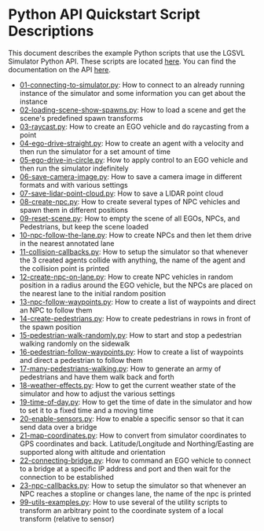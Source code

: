 # Python API Quickstart Script Descriptions

This document describes the example Python scripts that use the LGSVL Simulator Python API. These scripts are located [here](https://github.com/lgsvl/simulator/tree/master/Api/quickstart). You can find the documentation on the API [here](https://www.lgsvlsimulator.com/docs/python-api/).



* [01-connecting-to-simulator.py](https://github.com/lgsvl/simulator/tree/master/Api/quickstart/01-connecting-to-simulator.py): How to connect to an already running instance of the simulator and some information you can get about the instance
* [02-loading-scene-show-spawns.py](https://github.com/lgsvl/simulator/tree/master/Api/quickstart/02-loading-scene-show-spawns.py): How to load a scene and get the scene's predefined spawn transforms
* [03-raycast.py](https://github.com/lgsvl/simulator/tree/master/Api/quickstart/03-raycast.py): How to create an EGO vehicle and do raycasting from a point
* [04-ego-drive-straight.py](https://github.com/lgsvl/simulator/tree/master/Api/quickstart/04-ego-drive-straight.py): How to create an agent with a velocity and then run the simulator for a set amount of time
* [05-ego-drive-in-circle.py](https://github.com/lgsvl/simulator/tree/master/Api/quickstart/05-ego-drive-in-circle.py): How to apply control to an EGO vehicle and then run the simulator indefinitely
* [06-save-camera-image.py](https://github.com/lgsvl/simulator/tree/master/Api/quickstart/06-save-camera-image.py): How to save a camera image in different formats and with various settings
* [07-save-lidar-point-cloud.py](https://github.com/lgsvl/simulator/tree/master/Api/quickstart/07-save-lidar-point-cloud.py): How to save a LIDAR point cloud
* [08-create-npc.py](https://github.com/lgsvl/simulator/tree/master/Api/quickstart/08-create-npc.py): How to create several types of NPC vehicles and spawn them in different positions
* [09-reset-scene.py](https://github.com/lgsvl/simulator/tree/master/Api/quickstart/09-reset-scene.py): How to empty the scene of all EGOs, NPCs, and Pedestrians, but keep the scene loaded
* [10-npc-follow-the-lane.py](https://github.com/lgsvl/simulator/tree/master/Api/quickstart/10-npc-follow-the-lane.py): How to create NPCs and then let them drive in the nearest annotated lane
* [11-collision-callbacks.py](https://github.com/lgsvl/simulator/tree/master/Api/quickstart/11-collision-callbacks.py): How to setup the simulator so that whenever the 3 created agents collide with anything, the name of the agent and the collision point is printed
* [12-create-npc-on-lane.py](https://github.com/lgsvl/simulator/tree/master/Api/quickstart/12-create-npc-on-lane.py): How to create NPC vehicles in random position in a radius around the EGO vehicle, but the NPCs are placed on the nearest lane to the initial random position
* [13-npc-follow-waypoints.py](https://github.com/lgsvl/simulator/tree/master/Api/quickstart/13-npc-follow-waypoints.py): How to create a list of waypoints and direct an NPC to follow them
* [14-create-pedestrians.py](https://github.com/lgsvl/simulator/tree/master/Api/quickstart/14-create-pedestrians.py): How to create pedestrians in rows in front of the spawn position
* [15-pedestrian-walk-randomly.py](https://github.com/lgsvl/simulator/tree/master/Api/quickstart/15-pedestrian-walk-randomly.py): How to start and stop a pedestrian walking randomly on the sidewalk
* [16-pedestrian-follow-waypoints.py](https://github.com/lgsvl/simulator/tree/master/Api/quickstart/16-pedestrian-follow-waypoints.py): How to create a list of waypoints and direct a pedestrian to follow them
* [17-many-pedestrians-walking.py](https://github.com/lgsvl/simulator/tree/master/Api/quickstart/17-many-pedestrians-walking.py): How to generate an army of pedestrians and have them walk back and forth
* [18-weather-effects.py](https://github.com/lgsvl/simulator/tree/master/Api/quickstart/18-weather-effects.py): How to get the current weather state of the simulator and how to adjust the various settings
* [19-time-of-day.py](https://github.com/lgsvl/simulator/tree/master/Api/quickstart/19-time-of-day.py): How to get the time of date in the simulator and how to set it to a fixed time and a moving time
* [20-enable-sensors.py](https://github.com/lgsvl/simulator/tree/master/Api/quickstart/20-enable-sensors.py): How to enable a specific sensor so that it can send data over a bridge
* [21-map-coordinates.py](https://github.com/lgsvl/simulator/tree/master/Api/quickstart/21-map-coordinates.py): How to convert from simulator coordinates to GPS coordinates and back. Latitude/Longitude and Northing/Easting are supported along with altitude and orientation
* [22-connecting-bridge.py](https://github.com/lgsvl/simulator/tree/master/Api/quickstart/22-connecting-bridge.py): How to command an EGO vehicle to connect to a bridge at a specific IP address and port and then wait for the connection to be established
* [23-npc-callbacks.py](https://github.com/lgsvl/simulator/tree/master/Api/quickstart/23-npc-callbacks.py): How to setup the simulator so that whenever an NPC reaches a stopline or changes lane, the name of the npc is printed
* [99-utils-examples.py](https://github.com/lgsvl/simulator/tree/master/Api/quickstart/99-utils-examples.py): How to use several of the utility scripts to transform an arbitrary point to the coordinate system of a local transform (relative to sensor)